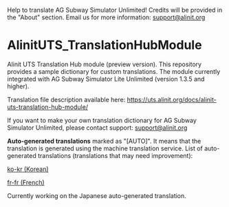 Help to translate AG Subway Simulator Unlimited! Credits will be provided in the "About" section. Email us for more information: support@alinit.org

# AlinitUTS_TranslationHubModule
Alinit UTS Translation Hub module (preview version). This repository provides a sample dictionary for custom translations.
The module currently integrated with AG Subway Simulator Lite Unlimited (version 1.3.5 and higher).

Translation file description available here: https://uts.alinit.org/docs/alinit-uts-translation-hub-module/

If you want to make your own translation dictionary for AG Subway Simulator Unlimited, please contact support: support@alinit.org

**Auto-generated translations** marked as "[AUTO]". It means that the translation is generated using the machine translation service.
List of auto-generated translations (translations that may need improvement):

[ko-kr (Korean)](https://github.com/nitro577/AlinitUTS_TranslationHubModule/blob/main/ko-kr.utsdata)

[fr-fr (French)](https://github.com/nitro577/AlinitUTS_TranslationHubModule/blob/main/fr-fr.utsdata)

Currently working on the Japanese auto-generated translation.
